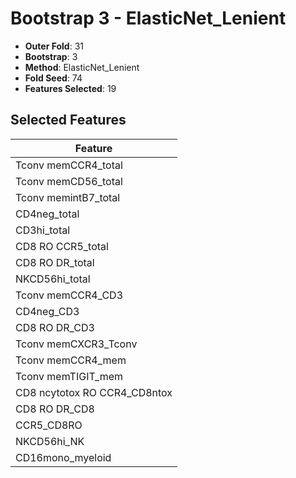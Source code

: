 # Bootstrap 3 - ElasticNet_Lenient

- **Outer Fold**: 31
- **Bootstrap**: 3
- **Method**: ElasticNet_Lenient
- **Fold Seed**: 74
- **Features Selected**: 19

## Selected Features

| Feature |
|---------|
| Tconv memCCR4_total |
| Tconv memCD56_total |
| Tconv memintB7_total |
| CD4neg_total |
| CD3hi_total |
| CD8 RO CCR5_total |
| CD8 RO DR_total |
| NKCD56hi_total |
| Tconv memCCR4_CD3 |
| CD4neg_CD3 |
| CD8 RO DR_CD3 |
| Tconv memCXCR3_Tconv |
| Tconv memCCR4_mem |
| Tconv memTIGIT_mem |
| CD8 ncytotox RO CCR4_CD8ntox |
| CD8 RO DR_CD8 |
| CCR5_CD8RO |
| NKCD56hi_NK |
| CD16mono_myeloid |
